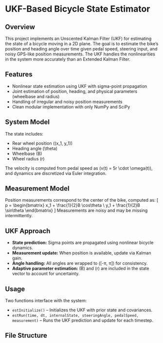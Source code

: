 # UKF-Based Bicycle State Estimator

## Overview

This project implements an Unscented Kalman Filter (UKF) for estimating the state of a bicycle moving in a 2D plane. The goal is to estimate the bike’s position and heading angle over time given pedal speed, steering input, and noisy GPS-like position measurements. The UKF handles the nonlinearities in the system more accurately than an Extended Kalman Filter.

## Features

- Nonlinear state estimation using UKF with sigma-point propagation
- Joint estimation of position, heading, and physical parameters (wheelbase and radius)
- Handling of irregular and noisy position measurements
- Clean modular implementation with only NumPy and SciPy

## System Model

The state includes:
- Rear wheel position \((x_1, y_1)\)
- Heading angle \(\theta\)
- Wheelbase \(B\)
- Wheel radius \(r\)

The velocity is computed from pedal speed as \(v(t) = 5r \cdot \omega(t)\), and dynamics are discretized via Euler integration.

## Measurement Model

Position measurements correspond to the center of the bike, computed as:
\[
p = \begin{bmatrix} x_1 + \frac{1}{2}B \cos\theta \\ y_1 + \frac{1}{2}B \sin\theta \end{bmatrix}
\]
Measurements are noisy and may be missing intermittently.

## UKF Approach

- **State prediction:** Sigma points are propagated using nonlinear bicycle dynamics.
- **Measurement update:** When position is available, update via Kalman gain.
- **Angle handling:** All angles are wrapped to \([-π, π]\) for consistency.
- **Adaptive parameter estimation:** \(B\) and \(r\) are included in the state vector to account for uncertainty.

## Usage

Two functions interface with the system:
- `estInitialize()` – Initializes the UKF with prior state and covariances.
- `estRun(time, dt, internalState, steeringAngle, pedalSpeed, measurement)` – Runs the UKF prediction and update for each timestep.

## File Structure


